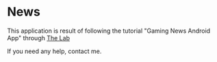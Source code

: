 # News
This application is result of following the tutorial "Gaming News Android App" through [The Lab](https://thelab.org.au)

If you need any help, contact me.
